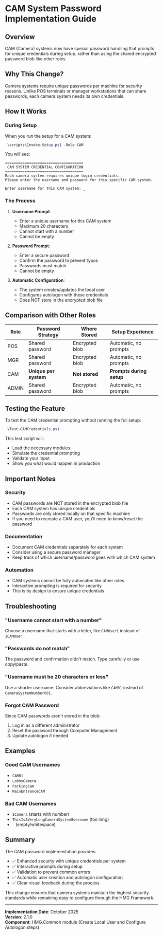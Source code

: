 # CAM System Password Implementation Guide

## Overview

CAM (Camera) systems now have special password handling that prompts for unique credentials during setup, rather than using the shared encrypted password blob like other roles.

## Why This Change?

Camera systems require unique passwords per machine for security reasons. Unlike POS terminals or manager workstations that can share passwords, each camera system needs its own credentials.

## How It Works

### During Setup

When you run the setup for a CAM system:

```powershell
.\scripts\Invoke-Setup.ps1 -Role CAM
```

You will see:

```
====================================
 CAM SYSTEM CREDENTIAL CONFIGURATION
====================================
Each camera system requires unique login credentials.
Please enter the username and password for this specific CAM system.

Enter username for this CAM system: _
```

### The Process

1. **Username Prompt**:
   - Enter a unique username for this CAM system
   - Maximum 20 characters
   - Cannot start with a number
   - Cannot be empty

2. **Password Prompt**:
   - Enter a secure password
   - Confirm the password to prevent typos
   - Passwords must match
   - Cannot be empty

3. **Automatic Configuration**:
   - The system creates/updates the local user
   - Configures autologon with these credentials
   - Does NOT store in the encrypted blob file

## Comparison with Other Roles

| Role | Password Strategy | Where Stored | Setup Experience |
|------|------------------|--------------|------------------|
| POS | Shared password | Encrypted blob | Automatic, no prompts |
| MGR | Shared password | Encrypted blob | Automatic, no prompts |
| CAM | **Unique per system** | **Not stored** | **Prompts during setup** |
| ADMIN | Shared password | Encrypted blob | Automatic, no prompts |

## Testing the Feature

To test the CAM credential prompting without running the full setup:

```powershell
.\Test-CAMCredentials.ps1
```

This test script will:
- Load the necessary modules
- Simulate the credential prompting
- Validate your input
- Show you what would happen in production

## Important Notes

### Security
- CAM passwords are NOT stored in the encrypted blob file
- Each CAM system has unique credentials
- Passwords are only stored locally on that specific machine
- If you need to recreate a CAM user, you'll need to know/reset the password

### Documentation
- Document CAM credentials separately for each system
- Consider using a secure password manager
- Keep track of which username/password goes with which CAM system

### Automation
- CAM systems cannot be fully automated like other roles
- Interactive prompting is required for security
- This is by design to ensure unique credentials

## Troubleshooting

### "Username cannot start with a number"
Choose a username that starts with a letter, like `CAMUser1` instead of `1CAMUser`.

### "Passwords do not match"
The password and confirmation didn't match. Type carefully or use copy/paste.

### "Username must be 20 characters or less"
Use a shorter username. Consider abbreviations like `CAM01` instead of `CameraSystemNumber001`.

### Forgot CAM Password
Since CAM passwords aren't stored in the blob:
1. Log in as a different administrator
2. Reset the password through Computer Management
3. Update autologon if needed

## Examples

### Good CAM Usernames
- `CAM01`
- `LobbyCamera`
- `ParkingCam`
- `MainEntranceCAM`

### Bad CAM Usernames
- `1Camera` (starts with number)
- `ThisIsAVeryLongCameraSystemUsername` (too long)
- ` ` (empty/whitespace)

## Summary

The CAM password implementation provides:
- ✅ Enhanced security with unique credentials per system
- ✅ Interactive prompts during setup
- ✅ Validation to prevent common errors
- ✅ Automatic user creation and autologon configuration
- ✅ Clear visual feedback during the process

This change ensures that camera systems maintain the highest security standards while remaining easy to configure through the HMG Framework.

---

**Implementation Date**: October 2025  
**Version**: 2.1.0  
**Component**: HMG.Common module (Create Local User and Configure Autologon steps)
